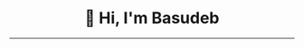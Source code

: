 <h1 align="center">👋 Hi, I'm Basudeb</h1>

---
<!--
### ✨ About Me

- 🌐 I'm interested in web technologies and real-time app development
- 🤖 Currently learning **PHP with MySQL**, **Socket.IO**, and **OOPs with JAVA**
- 🎓 I'm a BCA (Bachelor of Computer Applications) student, 3nd Year

---

### 🚀 Notable Contributions & Achievements

- 🛰️ Contributed to **Open Source Projects**
- 📌 Created multiplayer real-time **Tic-Tac-Toe game**

---

### 🔗 Connect With Me

[![LinkedIn](https://img.shields.io/badge/LinkedIn-blue?logo=linkedin)]()
[![Twitter](https://img.shields.io/badge/X-000000?logo=twitter)]()
[![Portfolio](https://img.shields.io/badge/Portfolio-16A085?logo=vercel)](https://basudeb-bej.me)

---

### 🧠 Skills & Technologies

<img src="https://skillicons.dev/icons?i=html,css,js,nodejs,express,mysql,python,c,cpp,github,vscode" /><br>

---

### 🎯 Hobbies & Interests

- 🏡 Gardening 
- 🏏 Playing games  
- 🧪 Building web projects and exploring tech  

---

### 📈 GitHub Stats

![GitHub Stats](https://github-readme-stats.vercel.app/api?username=basudeb-bej&show_icons=true&theme=react&hide_title=true)
![GitHub Streak](https://github-readme-streak-stats.herokuapp.com/?user=basudeb-bej&theme=react)
![Top Languages](https://github-readme-stats.vercel.app/api/top-langs/?username=basudeb-bej&layout=compact&theme=react)

---

### 📊 Contribution Graph

![GitHub Contribution Graph](https://github-readme-activity-graph.vercel.app/graph?username=basudeb-bej&theme=react-dark)

---

### 🧰 Tech Stack Breakdown (Optional Advanced Chart)
```txt
JavaScript       ████████████████████▌     57.56%  
CSS              █████████▏               29.34%  
HTML             ██▎                      6.14%  
Python, C++, Java, EJS - Minor Usage -->

